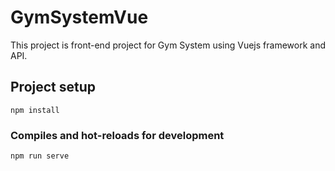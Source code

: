 # GymSystemVue

This project is front-end project for Gym System using Vuejs framework and API.

## Project setup
```
npm install
```

### Compiles and hot-reloads for development
```
npm run serve
```